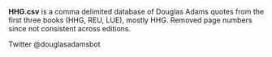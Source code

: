 **HHG.csv** is a comma delimited database of Douglas Adams quotes from the first three books (HHG, REU, LUE), mostly HHG. Removed page numbers since not consistent across editions.

Twitter @douglasadamsbot
